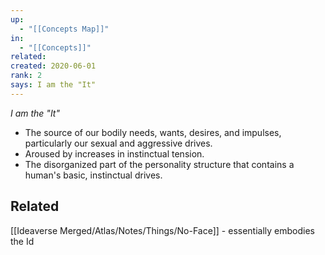 ```yaml
---
up:
  - "[[Concepts Map]]"
in:
  - "[[Concepts]]"
related: 
created: 2020-06-01
rank: 2
says: I am the "It"
---
```

 *I am the "It"*  

- The source of our bodily needs, wants, desires, and impulses, particularly our sexual and aggressive drives. 
- Aroused by increases in instinctual tension.
- The disorganized part of the personality structure that contains a human's basic, instinctual drives. 

## Related
[[Ideaverse Merged/Atlas/Notes/Things/No-Face]] - essentially embodies the Id
